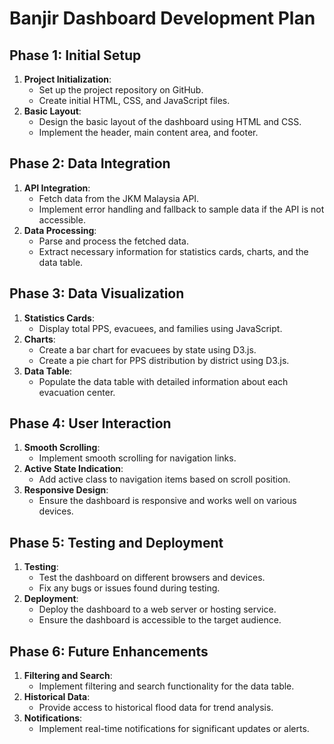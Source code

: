 # Banjir Dashboard Development Plan

## Phase 1: Initial Setup
1. **Project Initialization**:
   - Set up the project repository on GitHub.
   - Create initial HTML, CSS, and JavaScript files.
2. **Basic Layout**:
   - Design the basic layout of the dashboard using HTML and CSS.
   - Implement the header, main content area, and footer.

## Phase 2: Data Integration
1. **API Integration**:
   - Fetch data from the JKM Malaysia API.
   - Implement error handling and fallback to sample data if the API is not accessible.
2. **Data Processing**:
   - Parse and process the fetched data.
   - Extract necessary information for statistics cards, charts, and the data table.

## Phase 3: Data Visualization
1. **Statistics Cards**:
   - Display total PPS, evacuees, and families using JavaScript.
2. **Charts**:
   - Create a bar chart for evacuees by state using D3.js.
   - Create a pie chart for PPS distribution by district using D3.js.
3. **Data Table**:
   - Populate the data table with detailed information about each evacuation center.

## Phase 4: User Interaction
1. **Smooth Scrolling**:
   - Implement smooth scrolling for navigation links.
2. **Active State Indication**:
   - Add active class to navigation items based on scroll position.
3. **Responsive Design**:
   - Ensure the dashboard is responsive and works well on various devices.

## Phase 5: Testing and Deployment
1. **Testing**:
   - Test the dashboard on different browsers and devices.
   - Fix any bugs or issues found during testing.
2. **Deployment**:
   - Deploy the dashboard to a web server or hosting service.
   - Ensure the dashboard is accessible to the target audience.

## Phase 6: Future Enhancements
1. **Filtering and Search**:
   - Implement filtering and search functionality for the data table.
2. **Historical Data**:
   - Provide access to historical flood data for trend analysis.
3. **Notifications**:
   - Implement real-time notifications for significant updates or alerts.
